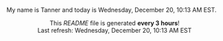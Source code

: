 My name is Tanner and today is Wednesday, December 20, 10:13 AM EST.

<p align="center">This <i>README</i> file is generated <b>every 3 hours</b>!</br>Last refresh: Wednesday, December 20, 10:13 AM EST<br /></p>
